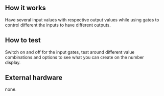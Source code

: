 <!---

This file is used to generate your project datasheet. Please fill in the information below and delete any unused
sections.

You can also include images in this folder and reference them in the markdown. Each image must be less than
512 kb in size, and the combined size of all images must be less than 1 MB.
-->

## How it works

Have several input values with respective output values while using gates to control different the inputs to have different outputs. 

## How to test

Switch on and off for the input gates, test around different value combinations and options to see what you can create on the number display. 

## External hardware

none.
